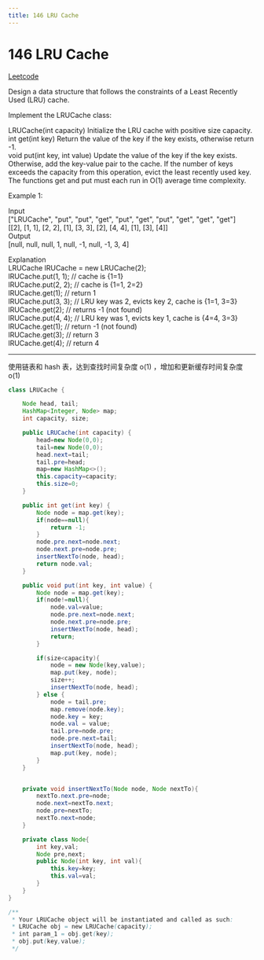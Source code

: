 ```yaml
---
title: 146 LRU Cache
---
```


# 146 LRU Cache

[Leetcode](https://leetcode.com/problems/lru-cache/)


Design a data structure that follows the constraints of a Least Recently Used (LRU) cache.

Implement the LRUCache class:

LRUCache(int capacity) Initialize the LRU cache with positive size capacity.  
int get(int key) Return the value of the key if the key exists, otherwise return -1.  
void put(int key, int value) Update the value of the key if the key exists. Otherwise, add the key-value pair to the cache. If the number of keys exceeds the capacity from this operation, evict the least recently used key.  
The functions get and put must each run in O(1) average time complexity.

 

Example 1:

Input  
["LRUCache", "put", "put", "get", "put", "get", "put", "get", "get", "get"]  
[[2], [1, 1], [2, 2], [1], [3, 3], [2], [4, 4], [1], [3], [4]]  
Output  
[null, null, null, 1, null, -1, null, -1, 3, 4]  

Explanation  
LRUCache lRUCache = new LRUCache(2);  
lRUCache.put(1, 1); // cache is {1=1}  
lRUCache.put(2, 2); // cache is {1=1, 2=2}  
lRUCache.get(1);    // return 1  
lRUCache.put(3, 3); // LRU key was 2, evicts key 2, cache is {1=1, 3=3}  
lRUCache.get(2);    // returns -1 (not found)  
lRUCache.put(4, 4); // LRU key was 1, evicts key 1, cache is {4=4, 3=3}  
lRUCache.get(1);    // return -1 (not found)  
lRUCache.get(3);    // return 3  
lRUCache.get(4);    // return 4  

---

使用链表和 hash 表，达到查找时间复杂度 o(1) ，增加和更新缓存时间复杂度 o(1)


```java
class LRUCache {

    Node head, tail;
    HashMap<Integer, Node> map;
    int capacity, size;

    public LRUCache(int capacity) {
        head=new Node(0,0);
        tail=new Node(0,0);
        head.next=tail;
        tail.pre=head;
        map=new HashMap<>();
        this.capacity=capacity;
        this.size=0;
    }

    public int get(int key) {
        Node node = map.get(key);
        if(node==null){
            return -1;
        }
        node.pre.next=node.next;
        node.next.pre=node.pre;
        insertNextTo(node, head);
        return node.val;
    }

    public void put(int key, int value) {
        Node node = map.get(key);
        if(node!=null){
            node.val=value;
            node.pre.next=node.next;
            node.next.pre=node.pre;
            insertNextTo(node, head);
            return;
        }

        if(size<capacity){
            node = new Node(key,value);
            map.put(key, node);
            size++;
            insertNextTo(node, head);
        } else {
            node = tail.pre;
            map.remove(node.key);
            node.key = key;
            node.val = value;
            tail.pre=node.pre;
            node.pre.next=tail;
            insertNextTo(node, head);
            map.put(key, node);
        }
    }


    private void insertNextTo(Node node, Node nextTo){
        nextTo.next.pre=node;
        node.next=nextTo.next;
        node.pre=nextTo;
        nextTo.next=node;
    }

    private class Node{
        int key,val;
        Node pre,next;
        public Node(int key, int val){
            this.key=key;
            this.val=val;
        }
    }
}

/**
 * Your LRUCache object will be instantiated and called as such:
 * LRUCache obj = new LRUCache(capacity);
 * int param_1 = obj.get(key);
 * obj.put(key,value);
 */
```